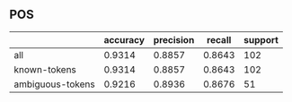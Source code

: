 
## POS

|                  | accuracy | precision | recall | support |
|------------------|----------|-----------|--------|---------|
| all              | 0.9314   | 0.8857    | 0.8643 | 102     |
| known-tokens     | 0.9314   | 0.8857    | 0.8643 | 102     |
| ambiguous-tokens | 0.9216   | 0.8936    | 0.8676 | 51      |

